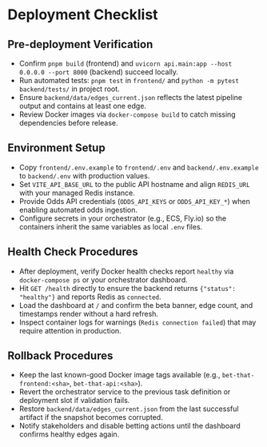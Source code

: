 # Deployment Checklist

## Pre-deployment Verification

- Confirm `pnpm build` (frontend) and `uvicorn api.main:app --host 0.0.0.0 --port 8000` (backend) succeed locally.
- Run automated tests: `pnpm test` in `frontend/` and `python -m pytest backend/tests/` in project root.
- Ensure `backend/data/edges_current.json` reflects the latest pipeline output and contains at least one edge.
- Review Docker images via `docker-compose build` to catch missing dependencies before release.

## Environment Setup

- Copy `frontend/.env.example` to `frontend/.env` and `backend/.env.example` to `backend/.env` with production values.
- Set `VITE_API_BASE_URL` to the public API hostname and align `REDIS_URL` with your managed Redis instance.
- Provide Odds API credentials (`ODDS_API_KEYS` or `ODDS_API_KEY_*`) when enabling automated odds ingestion.
- Configure secrets in your orchestrator (e.g., ECS, Fly.io) so the containers inherit the same variables as local `.env` files.

## Health Check Procedures

- After deployment, verify Docker health checks report `healthy` via `docker-compose ps` or your orchestrator dashboard.
- Hit `GET /health` directly to ensure the backend returns `{"status": "healthy"}` and reports Redis as `connected`.
- Load the dashboard at `/` and confirm the beta banner, edge count, and timestamps render without a hard refresh.
- Inspect container logs for warnings (`Redis connection failed`) that may require attention in production.

## Rollback Procedures

- Keep the last known-good Docker image tags available (e.g., `bet-that-frontend:<sha>`, `bet-that-api:<sha>`).
- Revert the orchestrator service to the previous task definition or deployment slot if validation fails.
- Restore `backend/data/edges_current.json` from the last successful artifact if the snapshot becomes corrupted.
- Notify stakeholders and disable betting actions until the dashboard confirms healthy edges again.

